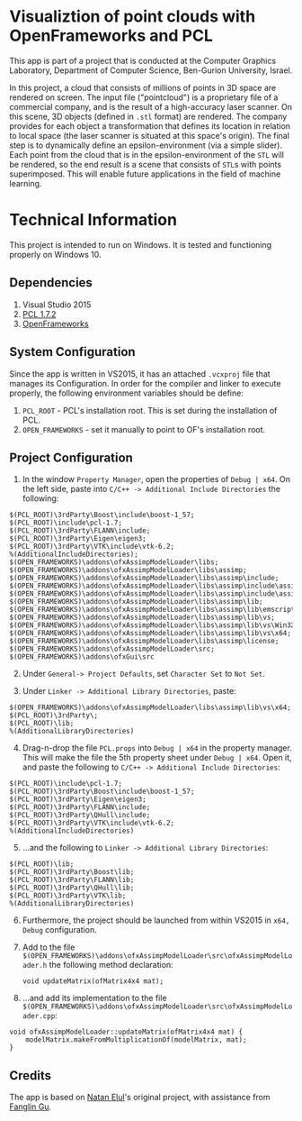 # Visualiztion of point clouds with OpenFrameworks and PCL
This app is part of a project that is conducted at the Computer Graphics Laboratory, Department of Computer Science, Ben-Gurion University, Israel.

In this project, a cloud that consists of millions of points in 3D space are rendered on screen. The input file ("pointcloud") is a proprietary file of a commercial company, and is the result of a high-accuracy laser scanner.
On this scene, 3D objects (defined in `.stl` format) are rendered. The company provides for each object a transformation that defines its location in relation to local space (the laser scanner is situated at this space's origin).
The final step is to dynamically define an epsilon-environment (via a simple slider). Each point from the cloud that is in the epsilon-environment of the `STL` will be rendered, so the end result is a scene that consists of `STL`s with points superimposed. This will enable future applications in the field of machine learning.

# Technical Information

This project is intended to run on Windows. It is tested and functioning properly on Windows 10.

## Dependencies
1. Visual Studio 2015
2. [PCL 1.7.2](http://unanancyowen.com/?p=1255&lang=en)
3. [OpenFrameworks](http://www.openframeworks.cc/)

## System Configuration
Since the app is written in VS2015, it has an attached `.vcxproj` file that manages its Configuration. In order for the compiler and linker to execute properly, the following environment variables should be define:
1. `PCL_ROOT` - PCL's installation root. This is set during the installation of PCL.
2. `OPEN_FRAMEWORKS` - set it manually to point to OF's installation root.

## Project Configuration
1. In the window `Property Manager`, open the properties of `Debug | x64`. On the left side, paste into `C/C++ -> Additional Include Directories` the following:
```
$(PCL_ROOT)\3rdParty\Boost\include\boost-1_57;
$(PCL_ROOT)\include\pcl-1.7;
$(PCL_ROOT)\3rdParty\FLANN\include;
$(PCL_ROOT)\3rdParty\Eigen\eigen3;
$(PCL_ROOT)\3rdParty\VTK\include\vtk-6.2;
%(AdditionalIncludeDirectories);
$(OPEN_FRAMEWORKS)\addons\ofxAssimpModelLoader\libs;
$(OPEN_FRAMEWORKS)\addons\ofxAssimpModelLoader\libs\assimp;
$(OPEN_FRAMEWORKS)\addons\ofxAssimpModelLoader\libs\assimp\include;
$(OPEN_FRAMEWORKS)\addons\ofxAssimpModelLoader\libs\assimp\include\assimp;
$(OPEN_FRAMEWORKS)\addons\ofxAssimpModelLoader\libs\assimp\include\assimp\Compiler;
$(OPEN_FRAMEWORKS)\addons\ofxAssimpModelLoader\libs\assimp\lib;
$(OPEN_FRAMEWORKS)\addons\ofxAssimpModelLoader\libs\assimp\lib\emscripten;
$(OPEN_FRAMEWORKS)\addons\ofxAssimpModelLoader\libs\assimp\lib\vs;
$(OPEN_FRAMEWORKS)\addons\ofxAssimpModelLoader\libs\assimp\lib\vs\Win32;
$(OPEN_FRAMEWORKS)\addons\ofxAssimpModelLoader\libs\assimp\lib\vs\x64;
$(OPEN_FRAMEWORKS)\addons\ofxAssimpModelLoader\libs\assimp\license;
$(OPEN_FRAMEWORKS)\addons\ofxAssimpModelLoader\src;
$(OPEN_FRAMEWORKS)\addons\ofxGui\src
```
2. Under `General-> Project Defaults`, set `Character Set` to `Not Set`.

3. Under `Linker -> Additional Library Directories`, paste:
```
$(OPEN_FRAMEWORKS)\addons\ofxAssimpModelLoader\libs\assimp\lib\vs\x64;
$(PCL_ROOT)\3rdParty\;
$(PCL_ROOT)\lib;
%(AdditionalLibraryDirectories)
```
4. Drag-n-drop the file `PCL.props` into `Debug | x64` in the property manager. This will make the file the 5th property sheet under `Debug | x64`. Open it, and paste the following to `C/C++ -> Additional Include Directories`:
```
$(PCL_ROOT)\include\pcl-1.7;
$(PCL_ROOT)\3rdParty\Boost\include\boost-1_57;
$(PCL_ROOT)\3rdParty\Eigen\eigen3;
$(PCL_ROOT)\3rdParty\FLANN\include;
$(PCL_ROOT)\3rdParty\QHull\include;
$(PCL_ROOT)\3rdParty\VTK\include\vtk-6.2;
%(AdditionalIncludeDirectories)
```

5. ...and the following to `Linker -> Additional Library Directories`:
```
$(PCL_ROOT)\lib;
$(PCL_ROOT)\3rdParty\Boost\lib;
$(PCL_ROOT)\3rdParty\FLANN\lib;
$(PCL_ROOT)\3rdParty\QHull\lib;
$(PCL_ROOT)\3rdParty\VTK\lib;
%(AdditionalLibraryDirectories)
```

6. Furthermore, the project should be launched from within VS2015 in `x64, Debug` configuration.

7. Add to the file `$(OPEN_FRAMEWORKS)\addons\ofxAssimpModelLoader\src\ofxAssimpModelLoader.h` the following method declaration:

    `void updateMatrix(ofMatrix4x4 mat);`

8. ...and add its implementation to the file `$(OPEN_FRAMEWORKS)\addons\ofxAssimpModelLoader\src\ofxAssimpModelLoader.cpp`:

```
void ofxAssimpModelLoader::updateMatrix(ofMatrix4x4 mat) {
	modelMatrix.makeFromMultiplicationOf(modelMatrix, mat);
}
```

## Credits
The app is based on [Natan Elul](mailto:eluln@post.bgu.ac.il )'s original project, with assistance from [Fanglin Gu](mailto:gfl699468@gmail.com).